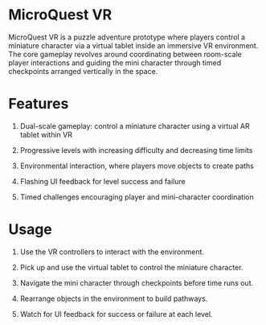 # MicroQuest VR
MicroQuest VR is a puzzle adventure prototype where players control a miniature character via a virtual tablet inside an immersive VR environment. The core gameplay revolves around coordinating between room-scale player interactions and guiding the mini character through timed checkpoints arranged vertically in the space.

# Features
1. Dual-scale gameplay: control a miniature character using a virtual AR tablet within VR

2. Progressive levels with increasing difficulty and decreasing time limits

3. Environmental interaction, where players move objects to create paths

4. Flashing UI feedback for level success and failure

5. Timed challenges encouraging player and mini-character coordination

# Usage
1. Use the VR controllers to interact with the environment.

2. Pick up and use the virtual tablet to control the miniature character.

3. Navigate the mini character through checkpoints before time runs out.

4. Rearrange objects in the environment to build pathways.

5. Watch for UI feedback for success or failure at each level.
